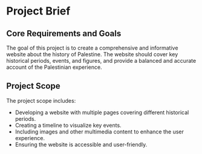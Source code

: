 # Project Brief

## Core Requirements and Goals

The goal of this project is to create a comprehensive and informative website about the history of Palestine. The website should cover key historical periods, events, and figures, and provide a balanced and accurate account of the Palestinian experience.

## Project Scope

The project scope includes:

-   Developing a website with multiple pages covering different historical periods.
-   Creating a timeline to visualize key events.
-   Including images and other multimedia content to enhance the user experience.
-   Ensuring the website is accessible and user-friendly.
